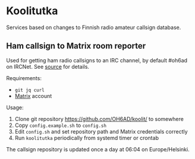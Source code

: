 # Koolitutka
Services based on changes to Finnish radio amateur callsign database.

## Ham callsign to Matrix room reporter

Used for getting ham radio callsigns to an IRC channel, by default
#oh6ad on IRCNet. See [source](koolitutka) for details.

Requirements:

- `git jq curl`
- [Matrix](https://matrix.org/) account

Usage:

1. Clone git repository https://github.com/OH6AD/koolit/ to somewhere
2. Copy `config.example.sh` to `config.sh`
3. Edit `config.sh` and set repository path and Matrix credentials correctly
4. Run `koolitutka` periodically from systemd timer or crontab

The callsign repository is updated once a day at 06:04 on Europe/Helsinki.
